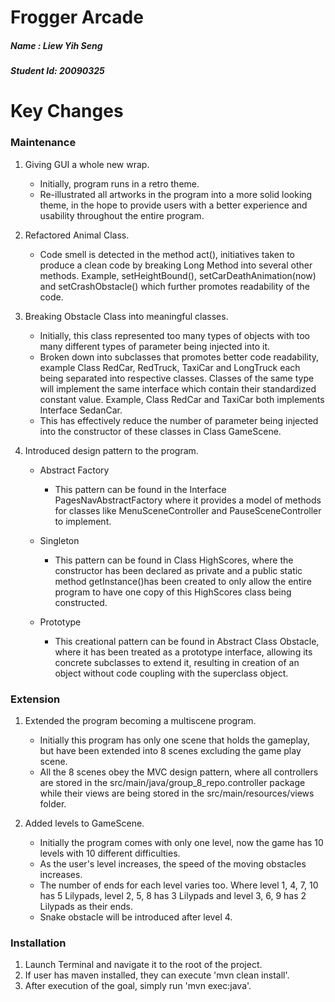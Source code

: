 

# Frogger Arcade
##### Name		: Liew Yih Seng 
##### Student Id: 20090325
 
 
# Key Changes

### Maintenance
1.	Giving GUI a whole new wrap.
	-	Initially, program runs in a retro theme.
	-	Re-illustrated all artworks in the program into
		a more solid looking theme, in the hope to provide users with a
		better experience and usability throughout the entire program.
			
2.	Refactored Animal Class.
	-	Code smell is detected in the method act(), initiatives taken
		to produce a clean code by breaking Long Method into several other
		methods. Example, setHeightBound(), setCarDeathAnimation(now) and setCrashObstacle() which further promotes readability of the code.

3.	Breaking Obstacle Class into meaningful classes.
	-	Initially, this class represented too many types of objects with too many
		different types of parameter being injected into it.
	-	Broken down into subclasses that promotes better code readability, example 
		Class RedCar, RedTruck, TaxiCar and LongTruck each being
		separated into respective classes. Classes of the same type will implement
		the same interface which contain their standardized constant value. Example, 
		Class RedCar and TaxiCar both implements Interface SedanCar.
	-	This has effectively reduce the number of parameter being injected into the
		constructor of these classes in Class GameScene.

4.	Introduced design pattern to the program.
	- 	Abstract Factory
		- 	This pattern can be found in the Interface PagesNavAbstractFactory where
				it provides a model of methods for classes like MenuSceneController and 
				PauseSceneController to implement.
				
	- 	Singleton
		- 	This pattern can be found in Class HighScores, where the constructor has 
				been declared as private and a public static method getInstance()has been 
				created to only allow the entire program to have one copy of this 
				HighScores class being constructed.
				
	- 	Prototype
		- 	This creational pattern can be found in Abstract Class Obstacle, where it 
				has been treated as a prototype interface, allowing its concrete subclasses
				to extend it, resulting in creation of an object without code coupling 
				with the superclass object.

### Extension
1.	Extended the program becoming a multiscene program.
	-	Initially this program has only one scene that holds the gameplay, 
		but have been extended into 8 scenes excluding the game play scene.
	-	All the 8 scenes obey the MVC design pattern, where all controllers are stored 
		in the src/main/java/group_8_repo.controller package while their views are
		being stored in the src/main/resources/views folder.

2.	Added levels to GameScene.
	-	Initially the program comes with only one level, now the game has 10 levels 
		with 10 different difficulties.
	-	As the user's level increases, the speed of the moving obstacles increases.
	-	The number of ends for each level varies too. Where level 1, 4, 7, 10 has 
		5 Lilypads, level 2, 5, 8 has 3 Lilypads and level 3, 6, 9 has 2 Lilypads 
		as their ends.
	- 	Snake obstacle will be introduced after level 4.


### Installation
1. Launch Terminal and navigate it to the root of the project.
2. If user has maven installed, they can execute 'mvn clean install'.
3. After execution of the goal, simply run 'mvn exec:java'.